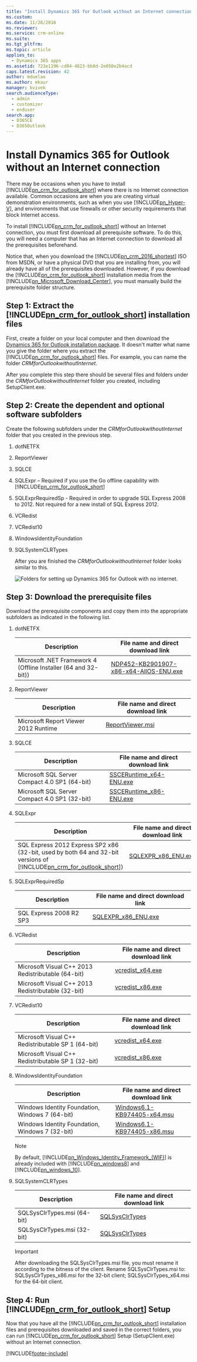 ```yaml
---
title: "Install Dynamics 365 for Outlook without an Internet connection | MicrosoftDocs"
ms.custom:
ms.date: 11/28/2016
ms.reviewer:
ms.service: crm-online
ms.suite:
ms.tgt_pltfrm:
ms.topic: article
applies_to: 
  - Dynamics 365 apps 
ms.assetid: 723e1196-cd04-4823-bb0d-2e050e2b4acd
caps.latest.revision: 42
author: mduelae
ms.author: mkaur
manager: kvivek
search.audienceType:
  - admin
  - customizer
  - enduser
search.app:
  - D365CE
  - D365Outlook
---
```

# Install Dynamics 365 for Outlook without an Internet connection
There may be occasions when you have to install [!INCLUDE[pn_crm_for_outlook_short](../../includes/pn-crm-for-outlook-short.md)] where there is no Internet connection available. Common occasions are when you are creating virtual demonstration environments, such as when you use [!INCLUDE[pn_Hyper-V](../../includes/pn-hyper-v.md)], and environments that use firewalls or other security requirements that block Internet access.

 To install [!INCLUDE[pn_crm_for_outlook_short](../../includes/pn-crm-for-outlook-short.md)] without an Internet connection, you must first download all prerequisite software. To do this, you will need a computer that has an Internet connection to download all the prerequisites beforehand.

 Notice that, when you download the [!INCLUDE[pn_crm_2016_shortest](../../includes/pn-crm-2016-shortest.md)] ISO from MSDN, or have a physical DVD that you are installing from, you will already have all of the prerequisites downloaded. However, if you download the [!INCLUDE[pn_crm_for_outlook_short](../../includes/pn-crm-for-outlook-short.md)] installation media from the [!INCLUDE[pn_Microsoft_Download_Center](../../includes/pn-microsoft-download-center.md)], you must manually build the prerequisite folder structure.

<a name="BKMK_1_create_redist"></a>
## Step 1: Extract the [!INCLUDE[pn_crm_for_outlook_short](../../includes/pn-crm-for-outlook-short.md)] installation files
 First, create a folder on your local computer and then download the [Dynamics 365 for Outlook installation package](https://www.microsoft.com/download/details.aspx?id=50370). It doesn't matter what name you give the folder where you extract the [!INCLUDE[pn_crm_for_outlook_short](../../includes/pn-crm-for-outlook-short.md)] files.  For example, you can name the folder *CRMforOutlookwithoutInternet*.

 After you complete this step there should be several files and folders under the *CRMforOutlookwithoutInternet* folder you created,  including SetupClient.exe.

<a name="BKMK_2createSub"></a>
## Step 2: Create the dependent and optional software subfolders
 Create the following subfolders under the *CRMforOutlookwithoutInternet* folder that you created in the previous step.

1. dotNETFX

2. ReportViewer

3. SQLCE

4. SQLExpr – Required if you use the Go offline capability with [!INCLUDE[pn_crm_for_outlook_short](../../includes/pn-crm-for-outlook-short.md)]

5. SQLExprRequiredSp - Required in order to upgrade SQL Express 2008 to 2012. Not required for a new install of SQL Express 2012.

6. VCRedist

7. VCRedist10

8. WindowsIdentityFoundation

9. SQLSystemCLRTypes

   After you are finished the  *CRMforOutlookwithoutInternet* folder looks similar to this.

   ![Folders for setting up Dynamics 365 for Outlook with no internet.](../media/itpro-crm-for-outlook-no-internet-setup.png "Folders for setting up Dynamics 365 for Outlook with no internet")

<a name="BKMK_3download"></a>
## Step 3: Download the prerequisite files
 Download the prerequisite components and copy them into the appropriate subfolders as indicated in the following list.

1. dotNETFX


   |                          Description                           |                            File name and direct download link                             |
   |----------------------------------------------------------------|-------------------------------------------------------------------------------------------|
   | Microsoft .NET Framework 4 (Offline Installer (64 and 32-bit)) | [NDP452-KB2901907-x86-x64-AllOS-ENU.exe](https://go.microsoft.com/fwlink/p/?LinkId=328855) |


2. ReportViewer


   |             Description              |                 File name and direct download link                  |
   |--------------------------------------|---------------------------------------------------------------------|
   | Microsoft Report Viewer 2012 Runtime | [ReportViewer.msi](https://go.microsoft.com/fwlink/p/?LinkId=390736) |


3. SQLCE


   |                  Description                  |                     File name and direct download link                     |
   |-----------------------------------------------|----------------------------------------------------------------------------|
   | Microsoft SQL Server Compact 4.0 SP1 (64-bit) | [SSCERuntime_x64-ENU.exe](https://go.microsoft.com/fwlink/p/?LinkId=253118) |
   | Microsoft SQL Server Compact 4.0 SP1 (32-bit) | [SSCERuntime_x86-ENU.exe](https://go.microsoft.com/fwlink/p/?LinkId=253117) |


4. SQLExpr


   |                                                                            Description                                                                             |                   File name and direct download link                   |
   |--------------------------------------------------------------------------------------------------------------------------------------------------------------------|------------------------------------------------------------------------|
   | SQL Express 2012 Express SP2 x86 (32-bit, used by both 64 and 32-bit versions of [!INCLUDE[pn_crm_for_outlook_short](../../includes/pn-crm-for-outlook-short.md)]) | [SQLEXPR_x86_ENU.exe](https://go.microsoft.com/fwlink/p/?LinkId=403076) |


5. SQLExprRequiredSp


   |       Description       |                   File name and direct download link                   |
   |-------------------------|------------------------------------------------------------------------|
   | SQL Express 2008 R2 SP3 | [SQLEXPR_x86_ENU.exe](https://go.microsoft.com/fwlink/p/?LinkId=403077) |


6. VCRedist


   |                    Description                     |                 File name and direct download link                  |
   |----------------------------------------------------|---------------------------------------------------------------------|
   | Microsoft Visual C++ 2013 Redistributable (64-bit) | [vcredist_x64.exe](https://go.microsoft.com/fwlink/p/?LinkId=402059) |
   | Microsoft Visual C++ 2013 Redistributable (32-bit) | [vcredist_x86.exe](https://go.microsoft.com/fwlink/p/?LinkId=402042) |


7. VCRedist10


   |                    Description                     |                 File name and direct download link                  |
   |----------------------------------------------------|---------------------------------------------------------------------|
   | Microsoft Visual C++ Redistributable SP 1 (64-bit) | [vcredist_x64.exe](https://go.microsoft.com/fwlink/p/?LinkId=404264) |
   | Microsoft Visual C++ Redistributable SP 1 (32-bit) | [vcredist_x86.exe](https://go.microsoft.com/fwlink/p/?LinkId=404261) |


8. WindowsIdentityFoundation

   |Description|File name and direct download link|
   |-----------------|----------------------------------------|
   |Windows Identity Foundation, Windows 7 (64-bit)|[Windows6.1-KB974405-x64.msu](https://go.microsoft.com/fwlink/p/?LinkId=190780)|
   |Windows Identity Foundation, Windows 7 (32-bit)|[Windows6.1-KB974405-x86.msu](https://go.microsoft.com/fwlink/p/?LinkId=190781)|

   > [!NOTE]
   >  By default, [!INCLUDE[pn_Windows_Identity_Framework_(WIF)](../../includes/pn-windows-identity-framework-wif.md)] is already included with [!INCLUDE[pn_windows8](../../includes/pn-windows8.md)] and [!INCLUDE[pn_windows_10](../../includes/pn-windows-10.md)].

9. SQLSystemCLRTypes

    |Description|File name and direct download link|
    |-----------------|----------------------------------------|
    |SQLSysClrTypes.msi (64-bit)|[SQLSysClrTypes](https://go.microsoft.com/fwlink/p/?LinkID=188392)|
    |SQLSysClrTypes.msi (32-bit)|[SQLSysClrTypes](https://go.microsoft.com/fwlink/p/?LinkId=390735)|

    > [!IMPORTANT]
    >  After downloading the SQLSysClrTypes.msi file, you must rename it according to the bitness of the client. Rename SQLSysClrTypes.msi to: SQLSysClrTypes_x86.msi for the 32-bit client; SQLSysClrTypes_x64.msi for the 64-bit client.

<a name="BKMK_4RunSetup"></a>
## Step 4: Run [!INCLUDE[pn_crm_for_outlook_short](../../includes/pn-crm-for-outlook-short.md)] Setup
 Now that you have all the [!INCLUDE[pn_crm_for_outlook_short](../../includes/pn-crm-for-outlook-short.md)] installation files and prerequisites downloaded and saved in the correct folders, you can run [!INCLUDE[pn_crm_for_outlook_short](../../includes/pn-crm-for-outlook-short.md)] Setup (SetupClient.exe) without an Internet connection.



[!INCLUDE[footer-include](../../includes/footer-banner.md)]
